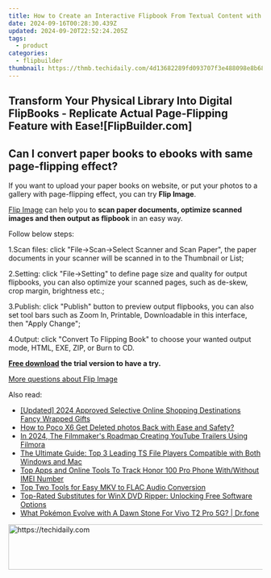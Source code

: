 ```yaml
---
title: How to Create an Interactive Flipbook From Textual Content with Custom Numbered Sections
date: 2024-09-16T00:28:30.439Z
updated: 2024-09-20T22:52:24.205Z
tags:
  - product
categories:
  - flipbuilder
thumbnail: https://thmb.techidaily.com/4d13682289fd093707f3e488098e8b68b405e6325695bb2b5c751424b8cb1104.jpeg
---
```


## Transform Your Physical Library Into Digital FlipBooks - Replicate Actual Page-Flipping Feature with Ease![FlipBuilder.com]

## Can I convert paper books to ebooks with same page-flipping effect?

If you want to upload your paper books on website, or put your photos to a gallery with page-flipping effect, you can try **Flip Image**. 

[Flip Image](https://tools.techidaily.com/flipbuilder/products/) can help you to **scan paper documents, optimize scanned images and then output as flipbook** in an easy way.

Follow below steps:

1.Scan files: click "File->Scan->Select Scanner and Scan Paper", the paper documents in your scanner will be scanned in to the Thumbnail or List;

2.Setting: click "File->Setting" to define page size and quality for output flipbooks, you can also optimize your scanned pages, such as de-skew, crop margin, brightness etc.;

3.Publish: click "Publish" button to preview output flipbooks, you can also set tool bars such as Zoom In, Printable, Downloadable in this interface, then "Apply Change";

4.Output: click "Convert To Flipping Book" to choose your wanted output mode, HTML, EXE, ZIP, or Burn to CD.

**[Free download](https://tools.techidaily.com/flipbuilder/products/) the trial version to have a try.** 

[More questions about Flip Image](https://tools.techidaily.com/flipbuilder/products/)

<ins class="adsbygoogle"
     style="display:block"
     data-ad-format="autorelaxed"
     data-ad-client="ca-pub-7571918770474297"
     data-ad-slot="1223367746"></ins>

<ins class="adsbygoogle"
     style="display:block"
     data-ad-client="ca-pub-7571918770474297"
     data-ad-slot="8358498916"
     data-ad-format="auto"
     data-full-width-responsive="true"></ins>

<span class="atpl-alsoreadstyle">Also read:</span>
<div><ul>
<li><a href="https://fox-helps.techidaily.com/updated-2024-approved-selective-online-shopping-destinations-fancy-wrapped-gifts/"><u>[Updated] 2024 Approved Selective Online Shopping Destinations Fancy Wrapped Gifts</u></a></li>
<li><a href="https://blog-min.techidaily.com/how-to-poco-x6-get-deleted-photos-back-with-ease-and-safety-by-fonelab-android-recover-photos/"><u>How to Poco X6 Get Deleted photos Back with Ease and Safety?</u></a></li>
<li><a href="https://youtube-stream.techidaily.com/in-2024-the-filmmakers-roadmap-creating-youtube-trailers-using-filmora/"><u>In 2024, The Filmmaker's Roadmap Creating YouTube Trailers Using Filmora</u></a></li>
<li><a href="https://win-web3.techidaily.com/the-ultimate-guide-top-3-leading-ts-file-players-compatible-with-both-windows-and-mac/"><u>The Ultimate Guide: Top 3 Leading TS File Players Compatible with Both Windows and Mac</u></a></li>
<li><a href="https://unlock-android.techidaily.com/top-apps-and-online-tools-to-track-honor-100-pro-phone-withwithout-imei-number-by-drfone-android/"><u>Top Apps and Online Tools To Track Honor 100 Pro Phone With/Without IMEI Number</u></a></li>
<li><a href="https://win-web3.techidaily.com/top-two-tools-for-easy-mkv-to-flac-audio-conversion/"><u>Top Two Tools for Easy MKV to FLAC Audio Conversion</u></a></li>
<li><a href="https://win-web3.techidaily.com/top-rated-substitutes-for-winx-dvd-ripper-unlocking-free-software-options/"><u>Top-Rated Substitutes for WinX DVD Ripper: Unlocking Free Software Options</u></a></li>
<li><a href="https://change-location.techidaily.com/what-pokemon-evolve-with-a-dawn-stone-for-vivo-t2-pro-5g-drfone-by-drfone-virtual-android/"><u>What Pokémon Evolve with A Dawn Stone For Vivo T2 Pro 5G? | Dr.fone</u></a></li>
</ul></div>

<!-- affiliate ads begin -->
<a href="https://appsumo.8odi.net/c/5597632/2087395/7443" target="_top" id="2087395">
  <img src="//a.impactradius-go.com/display-ad/7443-2087395" border="0" alt="https://techidaily.com" width="728" height="90"/>
</a>
<img height="0" width="0" src="https://appsumo.8odi.net/i/5597632/2087395/7443" style="position:absolute;visibility:hidden;" border="0" />
<!-- affiliate ads end -->

